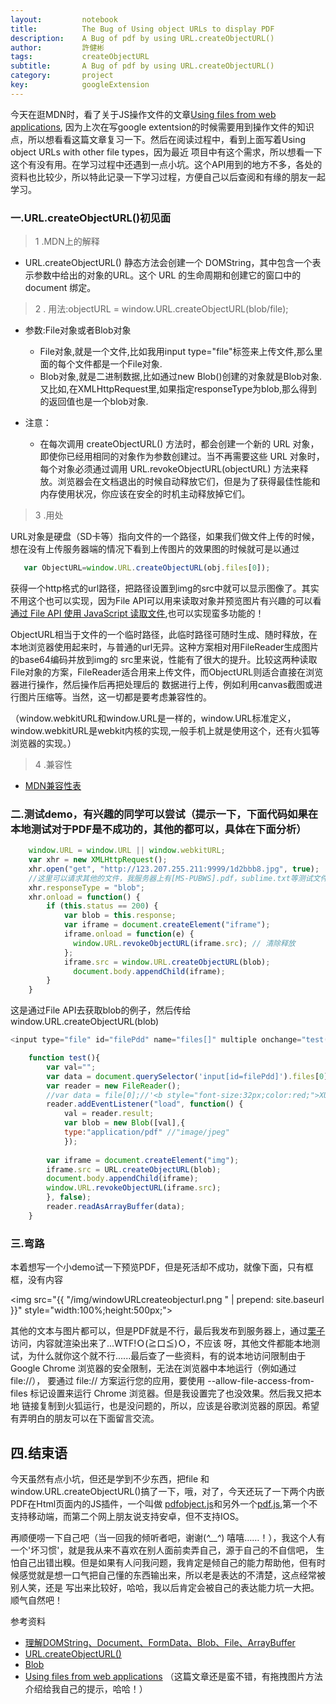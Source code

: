 ```yaml
---
layout:     	notebook
title:     	    The Bug of Using object URLs to display PDF
description:    A Bug of pdf by using URL.createObjectURL()	
author:     	許健彬
tags:      	    createObjectURL
subtitle:     	A Bug of pdf by using URL.createObjectURL()
category:     	project
key:            googleExtension
---
```



   今天在逛MDN时，看了关于JS操作文件的文章[Using files from web applications](https://developer.mozilla.org/en-US/docs/Using_files_from_web_applications),
因为上次在写google extentsion的时候需要用到操作文件的知识点，所以想看看这篇文章复习一下。然后在阅读过程中，看到上面写着Using object URLs with other file types，因为最近
项目中有这个需求，所以想看一下这个有没有用。在学习过程中还遇到一点小坑。这个API用到的地方不多，各处的资料也比较少，所以特此记录一下学习过程，方便自己以后查阅和有缘的朋友一起学习。

### 一.URL.createObjectURL()初见面

> 1 .MDN上的解释

   * URL.createObjectURL() 静态方法会创建一个 DOMString，其中包含一个表示参数中给出的对象的URL。这个 URL 的生命周期和创建它的窗口中的 document 绑定。
   
> 2 . 用法:objectURL = window.URL.createObjectURL(blob/file);
   
   * 参数:File对象或者Blob对象
      * File对象,就是一个文件,比如我用input type="file"标签来上传文件,那么里面的每个文件都是一个File对象.
      * Blob对象,就是二进制数据,比如通过new Blob()创建的对象就是Blob对象.又比如,在XMLHttpRequest里,如果指定responseType为blob,那么得到的返回值也是一个blob对象.
   
   * 注意：
      * 在每次调用 createObjectURL() 方法时，都会创建一个新的 URL 对象，即使你已经用相同的对象作为参数创建过。当不再需要这些 URL 对象时，每个对象必须通过调用 URL.revokeObjectURL(objectURL) 方法来释放。浏览器会在文档退出的时候自动释放它们，但是为了获得最佳性能和内存使用状况，你应该在安全的时机主动释放掉它们。
   
> 3 .用处

URL对象是硬盘（SD卡等）指向文件的一个路径，如果我们做文件上传的时候，想在没有上传服务器端的情况下看到上传图片的效果图的时候就可是以通过  
```javascript   
   var ObjectURL=window.URL.createObjectURL(obj.files[0]);
```
获得一个http格式的url路径，把路径设置到img的src中就可以显示图像了。其实不用这个也可以实现，因为File API可以用来读取对象并预览图片有兴趣的可以看[通过 File API 使用 JavaScript 读取文件](https://www.html5rocks.com/zh/tutorials/file/dndfiles/),也可以实现蛮多功能的！

ObjectURL相当于文件的一个临时路径，此临时路径可随时生成、随时释放，在本地浏览器使用起来时，与普通的url无异。这种方案相对用FileReader生成图片的base64编码并放到img的
src里来说，性能有了很大的提升。比较这两种读取File对象的方案，FileReader适合用来上传文件，而ObjectURL则适合直接在浏览器进行操作，然后操作后再把处理后的
数据进行上传，例如利用canvas截图或进行图片压缩等。当然，这一切都是要考虑兼容性的。

（window.webkitURL和window.URL是一样的，window.URL标准定义，window.webkitURL是webkit内核的实现,一般手机上就是使用这个，还有火狐等浏览器的实现。）

> 4 .兼容性  
  * [MDN兼容性表](https://developer.mozilla.org/zh-CN/docs/Web/API/URL/createObjectURL#Browser_Compatibility)


### 二.测试demo，有兴趣的同学可以尝试（提示一下，下面代码如果在本地测试对于PDF是不成功的，其他的都可以，具体在下面分析）
```javascript
	window.URL = window.URL || window.webkitURL;
	var xhr = new XMLHttpRequest();    
    xhr.open("get", "http://123.207.255.211:9999/1d2bbb8.jpg", true);  
	//这里可以请求其他的文件，我服务器上有[MS-PUBWS].pdf，sublime.txt等测试文件
    xhr.responseType = "blob";
    xhr.onload = function() {
        if (this.status == 200) {
            var blob = this.response;
            var iframe = document.createElement("iframe");
            iframe.onload = function(e) {
              window.URL.revokeObjectURL(iframe.src); // 清除释放
            };
            iframe.src = window.URL.createObjectURL(blob);
              document.body.appendChild(iframe);    
        }
    }
```
这是通过File API去获取blob的例子，然后传给window.URL.createObjectURL(blob)
```javascript
<input type="file" id="filePdd" name="files[]" multiple onchange="test()" />
```
```javascript
	function test(){
		var val="";
		var data = document.querySelector('input[id=filePdd]').files[0];
		var reader = new FileReader();
		//var data = file[0];//'<b style="font-size:32px;color:red;">XUJIANBIN</b>';
		reader.addEventListener("load", function() {
			val = reader.result;
			var blob = new Blob([val],{
			type:"application/pdf" //"image/jpeg"
			});
   
        var iframe = document.createElement("img");
        iframe.src = URL.createObjectURL(blob);
        document.body.appendChild(iframe);
		window.URL.revokeObjectURL(iframe.src);
		}, false);
		reader.readAsArrayBuffer(data);
	}
```

### 三.弯路
	
本着想写一个小demo试一下预览PDF，但是死活却不成功，就像下面，只有框框，没有内容

<img src="{{ "/img/windowURLcreateobjecturl.png " | prepend: site.baseurl }}" style="width:100%;height:500px;">

其他的文本与图片都可以，但是PDF就是不行，最后我发布到服务器上，通过[栗子](http://123.207.255.211:9999/caonima.html)访问，内容就渲染出来了...WTF!Ｏ(≧口≦)Ｏ，不应该
呀，其他文件都能本地测试，为什么就你这个就不行......最后查了一些资料，有的说本地访问限制由于 Google Chrome 浏览器的安全限制，无法在浏览器中本地运行（例如通过 file://），
要通过 file:// 方案运行您的应用，要使用 --allow-file-access-from-files 标记设置来运行 Chrome 浏览器。但是我设置完了也没效果。然后我又把本地
链接复制到火狐运行，也是没问题的，所以，应该是谷歌浏览器的原因。希望有弄明白的朋友可以在下面留言交流。
  
## 四.结束语

今天虽然有点小坑，但还是学到不少东西，把file 和window.URL.createObjectURL()搞了一下，哦，对了，今天还玩了一下两个内嵌PDF在Html页面内的JS插件，一个叫做
[pdfobject.js](https://pdfobject.com/)和另外一个[pdf.js](https://mozilla.github.io/pdf.js/),第一个不支持移动端，而第二个网上朋友说支持安卓，但不支持IOS。
	
再顺便唠一下自己吧（当一回我的倾听者吧，谢谢(*^__^*) 嘻嘻……！），我这个人有一个'坏习惯'，就是我从来不喜欢在别人面前卖弄自己，源于自己的不自信吧，
生怕自己出错出糗。但是如果有人问我问题，我肯定是倾自己的能力帮助他，但有时候感觉就是想一口气把自己懂的东西输出来，所以老是表达的不清楚，这点经常被别人笑，还是
写出来比较好，哈哈，我以后肯定会被自己的表达能力坑一大把。顺气自然吧！



参考资料
* [理解DOMString、Document、FormData、Blob、File、ArrayBuffer](http://www.zhangxinxu.com/wordpress/2013/10/understand-domstring-document-formdata-blob-file-arraybuffer/)
* [URL.createObjectURL()](https://developer.mozilla.org/zh-CN/docs/Web/API/URL/createObjectURL#Browser_Compatibility)
* [Blob](https://developer.mozilla.org/zh-CN/docs/Web/API/Blob#BlobPropertyBag)
* [Using files from web applications](https://developer.mozilla.org/zh-CN/docs/Web/API/Blob#BlobPropertyBag)                （这篇文章还是蛮不错，有拖拽图片方法介绍给我自己的提示，哈哈！）




















